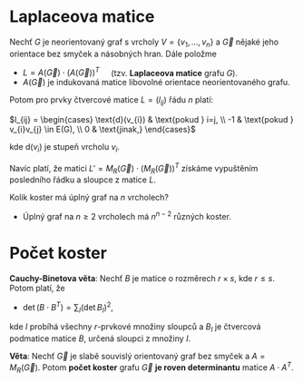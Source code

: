 # Laplaceova matice

Nechť $G$ je neorientovaný graf s vrcholy $V = \{v_{1}, \dots, v_{n}\}$ a $\vec{G}$ nějaké jeho orientace bez smyček a násobných hran. Dále položme
- $L = A(\vec{G}) \cdot (A(\vec{G}))^T \quad$ (tzv. **Laplaceova matice** grafu $G$).
- $A(\vec{G})$ je indukovaná matice libovolné orientace neorientovaného grafu.

Potom pro prvky čtvercové matice $L = (l_{ij})$ řádu $n$ platí:

$l_{ij} = \begin{cases} \text{d}(v_{i}) & \text{pokud } i=j, \\ -1 & \text{pokud } v_{i}v_{j} \in E(G), \\ 0 & \text{jinak,} \end{cases}$

kde $\text{d}(v_{i})$ je stupeň vrcholu $v_{i}$.

Navíc platí, že matici $L' = M_{R}(\vec{G}) \cdot (M_{R}(\vec{G}))^T$ získáme vypuštěním posledního řádku a sloupce z matice $L$.

Kolik koster má úplný graf na $n$ vrcholech?
- Úplný graf na $n \geq 2$ vrcholech má $n^{n-2}$ různých koster.

# Počet koster

**Cauchy-Binetova věta**: Nechť $B$ je matice o rozměrech $r\times s$, kde $r \leq s$. Potom platí, že

- $\displaystyle\det(B\cdot B^T) = \sum_{I} (\det B_{I})^2,$

kde $I$ probíhá všechny $r$-prvkové množiny sloupců a $B_I$ je čtvercová podmatice matice $B$, určená sloupci z množiny $I$.

**Věta**: Nechť $\vec{G}$ je slabě souvislý orientovaný graf bez smyček a $A = M_{R}(\vec{G})$. Potom **počet koster** grafu $\vec{G}$ **je roven determinantu** matice $A \cdot A^T$.